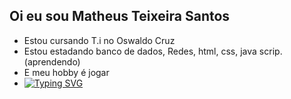 ## Oi eu sou Matheus Teixeira Santos <br>
- Estou cursando T.i no Oswaldo Cruz<br>
- Estou estadando banco de dados, Redes, html, css, java scrip.(aprendendo)<br>
- E meu hobby é jogar
- [![Typing SVG](https://readme-typing-svg.demolab.com/?lines=oi!+👋+Meu+nome+é+Matheus.;;Welcome+to+my+github+:P)](https://git.io/typing-svg)




<!--
**MatheusS0706/MatheusS0706** is a ✨ _special_ ✨ repository because its `README.md` (this file) appears on your GitHub profile.

Here are some ideas to get you started:

- 🔭 I’m currently working on ...
- 🌱 I’m currently learning ...
- 👯 I’m looking to collaborate on ...
- 🤔 I’m looking for help with ...
- 💬 Ask me about ...
- 📫 How to reach me: ...
- 😄 Pronouns: ...
- ⚡ Fun fact: ...
-->
